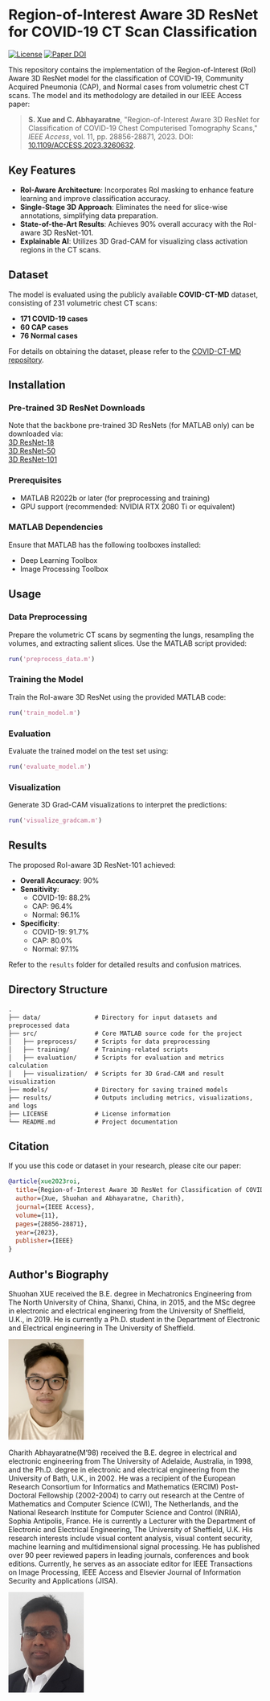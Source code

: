 # Region-of-Interest Aware 3D ResNet for COVID-19 CT Scan Classification

[![License](https://img.shields.io/badge/license-CC%20BY%204.0-blue)](https://creativecommons.org/licenses/by/4.0/) [![Paper DOI](https://img.shields.io/badge/DOI-10.1109/ACCESS.2023.3260632-blue)](https://doi.org/10.1109/ACCESS.2023.3260632)

This repository contains the implementation of the Region-of-Interest (RoI) Aware 3D ResNet model for the classification of COVID-19, Community Acquired Pneumonia (CAP), and Normal cases from volumetric chest CT scans. The model and its methodology are detailed in our IEEE Access paper:

> **S. Xue and C. Abhayaratne**, "Region-of-Interest Aware 3D ResNet for Classification of COVID-19 Chest Computerised Tomography Scans," *IEEE Access*, vol. 11, pp. 28856-28871, 2023. DOI: [10.1109/ACCESS.2023.3260632](https://doi.org/10.1109/ACCESS.2023.3260632).

## Key Features

- **RoI-Aware Architecture**: Incorporates RoI masking to enhance feature learning and improve classification accuracy.
- **Single-Stage 3D Approach**: Eliminates the need for slice-wise annotations, simplifying data preparation.
- **State-of-the-Art Results**: Achieves 90% overall accuracy with the RoI-aware 3D ResNet-101.
- **Explainable AI**: Utilizes 3D Grad-CAM for visualizing class activation regions in the CT scans.

## Dataset

The model is evaluated using the publicly available **COVID-CT-MD** dataset, consisting of 231 volumetric chest CT scans:
- **171 COVID-19 cases**
- **60 CAP cases**
- **76 Normal cases**

For details on obtaining the dataset, please refer to the [COVID-CT-MD repository](https://github.com/icassp21-covid19-spgc).

## Installation

### Pre-trained 3D ResNet Downloads
Note that the backbone pre-trained 3D ResNets (for MATLAB only) can be downloaded via: \
[3D ResNet-18](https://uk.mathworks.com/matlabcentral/fileexchange/82585-pre-trained-3d-resnet-18)\
[3D ResNet-50](https://uk.mathworks.com/matlabcentral/fileexchange/87427-pre-trained-3d-resnet-50)\
[3D ResNet-101](https://uk.mathworks.com/matlabcentral/fileexchange/87432-pre-trained-3d-resnet-101)

### Prerequisites
- MATLAB R2022b or later (for preprocessing and training)
- GPU support (recommended: NVIDIA RTX 2080 Ti or equivalent)


### MATLAB Dependencies
Ensure that MATLAB has the following toolboxes installed:
- Deep Learning Toolbox
- Image Processing Toolbox

## Usage

### Data Preprocessing
Prepare the volumetric CT scans by segmenting the lungs, resampling the volumes, and extracting salient slices. Use the MATLAB script provided:
```matlab
run('preprocess_data.m')
```

### Training the Model
Train the RoI-aware 3D ResNet using the provided MATLAB code:
```matlab
run('train_model.m')
```

### Evaluation
Evaluate the trained model on the test set using:
```matlab
run('evaluate_model.m')
```

### Visualization
Generate 3D Grad-CAM visualizations to interpret the predictions:
```matlab
run('visualize_gradcam.m')
```

## Results
The proposed RoI-aware 3D ResNet-101 achieved:
- **Overall Accuracy**: 90%
- **Sensitivity**:
  - COVID-19: 88.2%
  - CAP: 96.4%
  - Normal: 96.1%
- **Specificity**:
  - COVID-19: 91.7%
  - CAP: 80.0%
  - Normal: 97.1%

Refer to the `results` folder for detailed results and confusion matrices.

## Directory Structure
```
.
├── data/               # Directory for input datasets and preprocessed data
├── src/                # Core MATLAB source code for the project
│   ├── preprocess/     # Scripts for data preprocessing
│   ├── training/       # Training-related scripts
│   ├── evaluation/     # Scripts for evaluation and metrics calculation
│   ├── visualization/  # Scripts for 3D Grad-CAM and result visualization
├── models/             # Directory for saving trained models
├── results/            # Outputs including metrics, visualizations, and logs
├── LICENSE             # License information
└── README.md           # Project documentation
```

## Citation
If you use this code or dataset in your research, please cite our paper:

```bibtex
@article{xue2023roi,
  title={Region-of-Interest Aware 3D ResNet for Classification of COVID-19 Chest Computerised Tomography Scans},
  author={Xue, Shuohan and Abhayaratne, Charith},
  journal={IEEE Access},
  volume={11},
  pages={28856-28871},
  year={2023},
  publisher={IEEE}
}
```




## Author's Biography

Shuohan XUE received the B.E. degree in Mechatronics Engineering from The North University of China, Shanxi, China, in 2015, and the MSc degree in electronic and electrical engineering from the University of Sheffield, U.K., in 2019. He is currently a Ph.D. student in the Department of Electronic and Electrical engineering in The University of Sheffield. 

<img src="Images/xue.jpg" width="150" height="200">

Charith Abhayaratne(M’98) received the B.E. degree in electrical and electronic engineering from The University of Adelaide, Australia, in 1998, and the Ph.D. degree in electronic and electrical engineering from the University of Bath, U.K., in 2002. He was a recipient of the European Research Consortium for Informatics and Mathematics (ERCIM) Post-Doctoral Fellowship (2002-2004) to carry out research at the Centre of Mathematics and Computer Science (CWI), The Netherlands, and the National Research Institute for Computer Science and Control (INRIA), Sophia Antipolis, France.  He is currently a Lecturer with the Department of Electronic and Electrical Engineering, The University of Sheffield, U.K. His research interests include visual content analysis, visual content security, machine learning and multidimensional signal processing. He has published over 90 peer reviewed papers in leading journals, conferences and book editions. Currently, he serves as an associate editor for IEEE Transactions on Image Processing, IEEE Access and Elsevier Journal of Information Security and Applications (JISA). 

<img src="Images/charith_2022.jpg" width="150" height="200">
